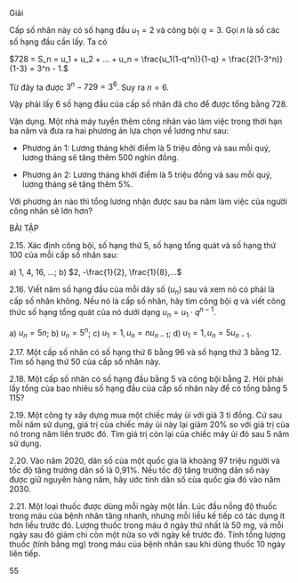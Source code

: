 Giải

Cấp số nhân này có số hạng đầu $u_1 = 2$ và công bội $q = 3$. Gọi $n$ là số các số hạng đầu cần lấy. Ta có

$728 = S_n = u_1 + u_2 + ... + u_n = \frac{u_1(1-q^n)}{1-q} = \frac{2(1-3^n)}{1-3} = 3^n - 1.$

Từ đây ta được $3^n - 729 = 3^6$. Suy ra $n = 6$.

Vậy phải lấy 6 số hạng đầu của cấp số nhân đã cho để được tổng bằng 728.

Vận dụng. Một nhà máy tuyển thêm công nhân vào làm việc trong thời hạn ba năm và đưa ra hai phương án lựa chọn về lương như sau:

- Phương án 1: Lương tháng khởi điểm là 5 triệu đồng và sau mỗi quý, lương tháng sẽ tăng thêm 500 nghìn đồng.

- Phương án 2: Lương tháng khởi điểm là 5 triệu đồng và sau mỗi quý, lương tháng sẽ tăng thêm 5%.

Với phương án nào thì tổng lương nhận được sau ba năm làm việc của người công nhân sẽ lớn hơn?

BÀI TẬP

2.15. Xác định công bội, số hạng thứ 5, số hạng tổng quát và số hạng thứ 100 của mỗi cấp số nhân sau:

a) 1, 4, 16, ...;    b) $2, -\frac{1}{2}, \frac{1}{8},...$

2.16. Viết năm số hạng đầu của mỗi dãy số $(u_n)$ sau và xem nó có phải là cấp số nhân không. Nếu nó là cấp số nhân, hãy tìm công bội $q$ và viết công thức số hạng tổng quát của nó dưới dạng $u_n = u_1 \cdot q^{n-1}$.

a) $u_n = 5n$;    b) $u_n = 5^n$;    c) $u_1 = 1, u_n = nu_{n-1}$;    d) $u_1 = 1, u_n = 5u_{n-1}$.

2.17. Một cấp số nhân có số hạng thứ 6 bằng 96 và số hạng thứ 3 bằng 12. Tìm số hạng thứ 50 của cấp số nhân này.

2.18. Một cấp số nhân có số hạng đầu bằng 5 và công bội bằng 2. Hỏi phải lấy tổng của bao nhiêu số hạng đầu của cấp số nhân này để có tổng bằng 5 115?

2.19. Một công ty xây dựng mua một chiếc máy ủi với giá 3 tỉ đồng. Cứ sau mỗi năm sử dụng, giá trị của chiếc máy ủi này lại giảm 20% so với giá trị của nó trong năm liền trước đó. Tìm giá trị còn lại của chiếc máy ủi đó sau 5 năm sử dụng.

2.20. Vào năm 2020, dân số của một quốc gia là khoảng 97 triệu người và tốc độ tăng trưởng dân số là 0,91%. Nếu tốc độ tăng trưởng dân số này được giữ nguyên hàng năm, hãy ước tính dân số của quốc gia đó vào năm 2030.

2.21. Một loại thuốc được dùng mỗi ngày một lần. Lúc đầu nồng độ thuốc trong máu của bệnh nhân tăng nhanh, nhưng mỗi liều kế tiếp có tác dụng ít hơn liều trước đó. Lượng thuốc trong máu ở ngày thứ nhất là 50 mg, và mỗi ngày sau đó giảm chỉ còn một nửa so với ngày kề trước đó. Tính tổng lượng thuốc (tính bằng mg) trong máu của bệnh nhân sau khi dùng thuốc 10 ngày liên tiếp.

55
